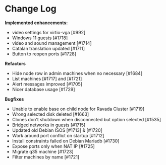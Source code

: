 # Change Log

**Implemented enhancements:**

- video settings for virtio-vga [\#992]
- Windows 11 guests [\#1718]
- video and sound management [\#1714]
- Catalan translation updated [\#1711]
- Button to reopen ports [\#1728]

**Refactors**

- Hide node row in admin machines when no necessary [\#1684]
- List machines [\#1717] and [\#1721]
- Alert messages improved [\#1705]
- Nicer database usage [\#1729]

**Bugfixes**

- Unable to enable base on child node for Ravada Cluster [\#1719]
- Wrong selected disk deleted [\#1663]
- Clones don't shutdown when disconnected but option selected [\#1535]
- Bridged networks in guests [\#1715]
- Updated old Debian ISOS [\#1713] & [\#1720]
- Work around port conflict on startup [\#1712]
- Install constraints failed on Debian Mariadb [\#1730]
- Expose ports only when NAT IP [\#1725]
- Migrate q35 machine [\#1723]
- Filter machines by name [\#1721]
